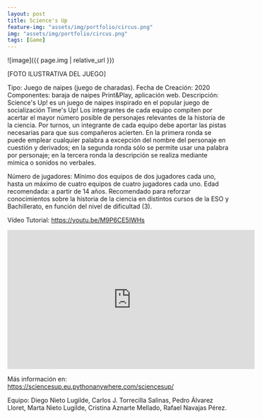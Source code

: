```yaml
---
layout: post
title: Science's Up
feature-img: "assets/img/portfolio/circus.png"
img: "assets/img/portfolio/circus.png"
tags: [Game]
---
```


![image]({{ page.img | relative_url }})

[FOTO ILUSTRATIVA DEL JUEGO]

Tipo: Juego de naipes (juego de charadas).
Fecha de Creación: 2020
Componentes: baraja de naipes Print&Play, aplicación web. 
Descripción: Science's Up! es un juego de naipes inspirado en el popular juego de socialización Time's Up! Los integrantes de cada equipo compiten por acertar el mayor número posible de personajes relevantes de la historia de la ciencia. Por turnos, un integrante de cada equipo debe aportar las pistas necesarias para que sus compañeros acierten. En la primera ronda se puede emplear cualquier palabra a excepción del nombre del personaje en cuestión y derivados; en la segunda ronda sólo se permite usar una palabra por personaje; en la tercera ronda la descripción se realiza mediante mímica o sonidos no verbales.


Número de jugadores: Mínimo dos equipos de dos jugadores cada uno, hasta un máximo de cuatro equipos de cuatro jugadores cada uno. 
Edad recomendada: a partir de 14 años. Recomendado para reforzar conocimientos sobre la historia de la ciencia en distintos cursos de la ESO y Bachillerato, en función del nivel de dificultad (3). 

Vídeo Tutorial: https://youtu.be/M9P6CE5IWHs

<iframe width="560" height="315" src="https://www.youtube.com/embed/M9P6CE5IWHs" frameborder="0" allow="autoplay; encrypted-media" allowfullscreen></iframe>

Más información en: https://sciencesup.eu.pythonanywhere.com/sciencesup/

Equipo: Diego Nieto Lugilde, Carlos J. Torrecilla Salinas, Pedro Álvarez Lloret, Marta Nieto Lugilde, Cristina Aznarte Mellado, Rafael Navajas Pérez. 


